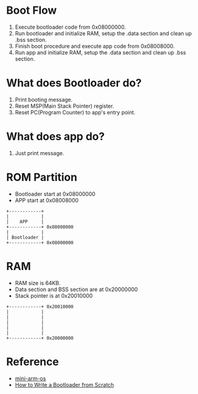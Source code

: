 # Boot Flow
1. Execute bootloader code from 0x08000000.
2. Run bootloader and initialize RAM, setup the .data section and clean up .bss section.
3. Finish boot procedure and execute app code from 0x08008000.
4. Run app and initialize RAM, setup the .data section and clean up .bss section.

# What does Bootloader do?
1. Print booting message.
2. Reset MSP(Main Stack Pointer) register.
3. Reset PC(Program Counter) to app's entry point.

# What does app do?
1. Just print message.

# ROM Partition
- Bootloader start at 0x08000000
- APP start at 0x08008000

```
+------------+
|            |
|    APP     |
+------------+ 0x08008000
|            |
| Bootloader |
+------------+ 0x08000000
```

# RAM
- RAM size is 64KB.
- Data section and BSS section are at 0x20000000
- Stack pointer is at 0x20010000

```
+------------+ 0x20010000
|            |
|            |
|            |
|            |
|            |
+------------+ 0x20000000
```

# Reference
- [mini-arm-os](https://github.com/jserv/mini-arm-os)
- [How to Write a Bootloader from Scratch](https://interrupt.memfault.com/blog/how-to-write-a-bootloader-from-scratch)
